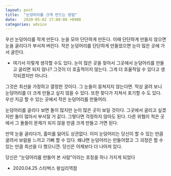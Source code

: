 ```yaml
---
layout: post
title:  "눈덩어리를 크게 만드는 방법"
date:   2020-05-02 17:00:00 +0900
categories: advice
---
```


우선 눈덩어리를 작게 만든다. 눈을 모아 단단하게 만든다. 이때 단단하게 만들지 않으면 눈을 굴리다가 부서져 버린다. 작은 눈덩어리를 단단하게 만들었으면 눈이 많은 곳에 가서 굴린다.

- 여기서 이렇게 생각할 수도 있다. 눈이 많은 곳을 찾아서 그곳에서 눈덩어리를 만들고 굴리면 되지 않나? 그것이 더 호출적이지 않는다. 그게 더 호율적일 수 있다고 생각되겠지만 아니다.

그것은 최선을 가정하고 결정한 것이다. 그 눈들이 뭉쳐지지 않는다면. 막상 굴려 보니 눈덩어리를 더 크게 만들고 싶지 않을 수 있다. 또한 찾다가 지쳐서 포기할 수 도 있다. 우선 지금 할 수 있는 곳에서 작은 눈덩어리를 만들어라.

  눈덩어리를 굴리다 보면 돌이 많지만 눈이 많은 곳이 보일 것이다. 그곳에서 굴리고 싶겠지만 돌이 많아서 부서질 거 같다. 그렇다면 걱정하지 않아도 된다. 다른 위협이 적은 곳에서 그 돌들이 문제가 되지 않을 만큼 크게 만들고 가면 된다.

  만약 눈을 굴리다가, 흘미를 잃어도 상관없다. 이미 눈덩어리는 당신이 할 수 있는 만큼 굴려서 보람을 느끼고 기뻐 할 수 있다. 왜냐면 눈덩어리는 만들어졌고 그 괴정은 할 수 있는 만큼 최선을 다 했으니깐. 당신은 어제보다 더 나아져 있다.

  당신은 "눈덩어리를 만들어 본 사람"이라는 호칭을 하나 가지게 되었다

  - 2020.04.25 스타벅스 왕십리역점